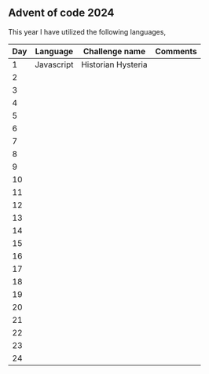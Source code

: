 ## Advent of code 2024

This year I have utilized the following languages,

| Day | Language | Challenge name | Comments |
|--------------|-----------|------------|------------|
| 1 | Javascript | Historian Hysteria | |
| 2 |  |   | |
| 3 |  |   |  |
| 4 |  |   |  |
| 5 |  |  | |
| 6 | |  | |
| 7 | | |  |
| 8 |  |  |  |
| 9 | | |  |
| 10 |  |  | |
| 11 |  || |
| 12 |  |  | |
| 13 |  |  | |
| 14 |  |  | |
| 15 |  |  | |
| 16 |  |  | |
| 17 |  |  | |
| 18 |  |  | |
| 19 |  |  | |
| 20 |  |  | |
| 21 |  |  | |
| 22 |  |  | |
| 23 |  |  | |
| 24 |  |  | |

